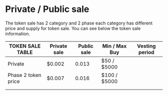 # Private / Public sale

The token sale has 2 category and 2 phase each category has different price and supply for token sale. You can see below the token sale information.

| TOKEN SALE TABLE    | Private sale | Public sale | Min / Max Buy | Vesting period |
| ------------------- | ------------ | ----------- | ------------- | -------------- |
| Private             | $0.002       | 0.013       | $50 / $5000   |                |
| Phase 2 token price | $0.007       | 0.016       | $100 / $5000  |                |
|                     |              |             |               |                |
|                     |              |             |               |                |
